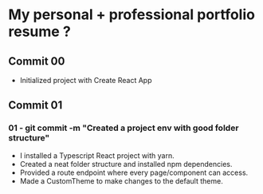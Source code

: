 # My personal + professional portfolio resume ?

## Commit 00

- Initialized project with Create React App

## Commit 01

### 01 - git commit -m "Created a project env with good folder structure"

- I installed a Typescript React project with yarn.
- Created a neat folder structure and installed npm dependencies.
- Provided a route endpoint where every page/component can access.
- Made a CustomTheme to make changes to the default theme.
